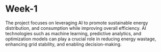 # Week-1
The project focuses on leveraging AI to promote sustainable energy distribution, and consumption while improving overall efficiency. AI technologies such as machine learning, predictive analytics, and optimization models can play a crucial role in reducing energy wastage, enhancing grid stability, and enabling decision-making.
